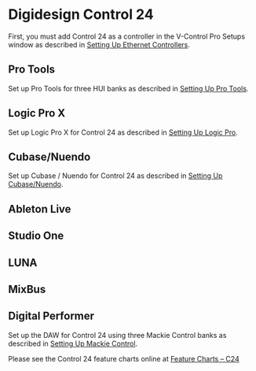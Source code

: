 # Digidesign Control 24

First, you must add Control 24 as a controller in the V-Control Pro Setups window as described in [Setting Up Ethernet Controllers](#setting-up-ethernet).

## Pro Tools
Set up Pro Tools for three HUI banks as described in [Setting Up Pro Tools](#setting-up-pro-tools).

## Logic Pro X

Set up Logic Pro X for Control 24 as described in [Setting Up Logic Pro](#setting-up-logic).

## Cubase/Nuendo

Set up Cubase / Nuendo for Control 24 as described in [Setting Up Cubase/Nuendo](#setting-up-cubase).

## Ableton Live
## Studio One
## LUNA
## MixBus

## Digital Performer
Set up the DAW for Control 24 using three Mackie Control banks as described in [Setting Up Mackie Control](#setting-up-mackie).

Please see the Control 24 feature charts online at [Feature Charts – C24](https://neyrinck.com/help-category/v-control-pro-help/)
